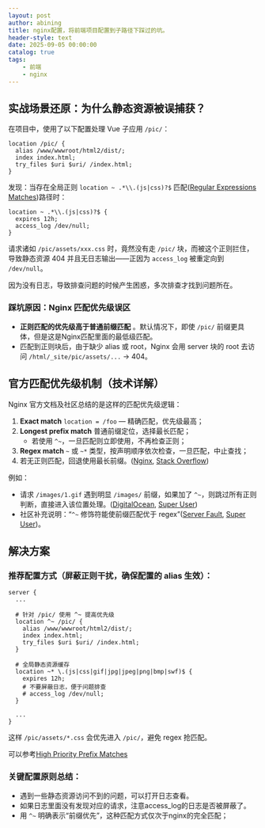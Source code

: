 ```yaml
---
layout: post
author: abining
title: nginx配置，将前端项目配置到子路径下踩过的坑。
header-style: text
date: 2025-09-05 00:00:00
catalog: true
tags:
    - 前端
    - nginx
---
```

## 实战场景还原：为什么静态资源被误捕获？

在项目中，使用了以下配置处理 Vue 子应用 `/pic/`：

```nginx
location /pic/ {
  alias /www/wwwroot/html2/dist/;
  index index.html;
  try_files $uri $uri/ /index.html;
}
```

发现：当存在全局正则 `location ~ .*\\.(js|css)?$` 匹配([Regular Expressions Matches](https://pcplanet.ca/linux/understanding-nginx-location-rules-a-comprehensive-guide/?utm_source=chatgpt.com))路径时：

```nginx
location ~ .*\\.(js|css)?$ {
  expires 12h;
  access_log /dev/null;
}
```

请求诸如 `/pic/assets/xxx.css` 时，竟然没有走 `/pic/` 块，而被这个正则拦住，导致静态资源 404 并且无日志输出——正因为 `access_log` 被重定向到 `/dev/null`。

因为没有日志，导致排查问题的时候产生困惑，多次排查才找到问题所在。

### 踩坑原因：Nginx 匹配优先级误区

* **正则匹配的优先级高于普通前缀匹配** 。默认情况下，即使 `/pic/` 前缀更具体，但是这是Nginx匹配里面的最低级匹配。
* 匹配到正则块后，由于缺少 alias 或 root，Nginx 会用 server 块的 root 去访问 `/html/_site/pic/assets/...` → 404。

## 官方匹配优先级机制（技术详解）

Nginx 官方文档及社区总结的是这样的匹配优先级逻辑：

1. **Exact match** `location = /foo` — 精确匹配，优先级最高；
2. **Longest prefix match** 普通前缀定位，选择最长匹配；
   * 若使用 `^~`，一旦匹配则立即使用，不再检查正则；
3. **Regex match** `~` 或 `~*` 类型，按声明顺序依次检查，一旦匹配，中止查找；
4. 若无正则匹配，回退使用最长前缀。([Nginx](https://nginx.org/en/docs/http/ngx_http_core_module.html?utm_source=chatgpt.com "Module ngx_http_core_module"), [Stack Overflow](https://stackoverflow.com/questions/5238377/nginx-location-priority?utm_source=chatgpt.com "Nginx location priority"))

例如：

* 请求 `/images/1.gif` 遇到明显 `/images/` 前缀，如果加了 `^~`，则跳过所有正则判断，直接进入该位置处理。([DigitalOcean](https://www.digitalocean.com/community/tutorials/understanding-nginx-server-and-location-block-selection-algorithms?utm_source=chatgpt.com "Understanding Nginx Server and Location Block Selection ..."), [Super User](https://superuser.com/questions/1771353/whats-exact-diff-between-and-nginx-modifiers?utm_source=chatgpt.com "What's exact diff between `=` and `^~` Nginx modifiers?"))
* 社区补充说明：“`^~` 修饰符能使前缀匹配优于 regex”([Server Fault](https://serverfault.com/questions/674425/what-does-location-mean-in-an-nginx-location-block?utm_source=chatgpt.com "What does location ^~ mean in an nginx location block"), [Super User](https://superuser.com/questions/1771353/whats-exact-diff-between-and-nginx-modifiers?utm_source=chatgpt.com "What's exact diff between `=` and `^~` Nginx modifiers?"))。

## 解决方案

### 推荐配置方式（屏蔽正则干扰，确保配置的 alias 生效）：

```nginx
server {
  ...

  # 针对 /pic/ 使用 ^~ 提高优先级
  location ^~ /pic/ {
    alias /www/wwwroot/html2/dist/;
    index index.html;
    try_files $uri $uri/ /index.html;
  }

  # 全局静态资源缓存
  location ~* \.(js|css|gif|jpg|jpeg|png|bmp|swf)$ {
    expires 12h;
    # 不要屏蔽日志，便于问题排查
    # access_log /dev/null;
  }

  ...
}
```

这样 `/pic/assets/*.css` 会优先进入 `/pic/`，避免 regex 抢匹配。

可以参考[High Priority Prefix Matches](https://pcplanet.ca/linux/understanding-nginx-location-rules-a-comprehensive-guide/?utm_source=chatgpt.com)

### 关键配置原则总结：

* 遇到一些静态资源访问不到的问题，可以打开日志查看。
* 如果日志里面没有发现对应的请求，注意access_log的日志是否被屏蔽了。
* 用 `^~` 明确表示“前缀优先”，这种匹配方式仅次于nginx的完全匹配；
